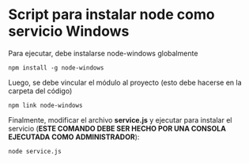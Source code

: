 # Script para instalar node como servicio Windows

Para ejecutar, debe instalarse node-windows globalmente

```
npm install -g node-windows
```

Luego, se debe vincular el módulo al proyecto (esto debe hacerse en la carpeta del código)

```
npm link node-windows
```

Finalmente, modificar el archivo **service.js** y ejecutar para instalar el servicio (**ESTE COMANDO DEBE SER HECHO POR UNA CONSOLA EJECUTADA COMO ADMINISTRADOR**):

```
node service.js
```
